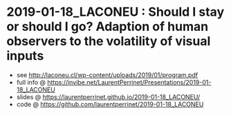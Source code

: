 # 2019-01-18_LACONEU :  Should I stay or should I go? Adaption of human observers to the volatility of visual inputs

* see http://laconeu.cl/wp-content/uploads/2019/01/program.pdf
* full info @ https://invibe.net/LaurentPerrinet/Presentations/2019-01-18_LACONEU
* slides @ https://laurentperrinet.github.io/2019-01-18_LACONEU/
* code @ https://github.com/laurentperrinet/2019-01-18_LACONEU    
